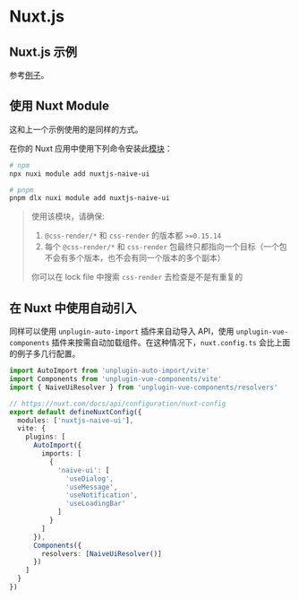 # Nuxt.js

## Nuxt.js 示例

参考[例子](https://github.com/07akioni/naive-ui-nuxt-demo)。

## 使用 Nuxt Module

这和上一个示例使用的是同样的方式。

在你的 Nuxt 应用中使用下列命令安装此[模块](https://github.com/07akioni/nuxtjs-naive-ui)：

```bash
# npm
npx nuxi module add nuxtjs-naive-ui

# pnpm
pnpm dlx nuxi module add nuxtjs-naive-ui
```

> 使用该模块，请确保:
>
> 1. `@css-render/*` 和 `css-render` 的版本都 `>=0.15.14`
> 2. 每个 `@css-render/*` 和 `css-render` 包最终只都指向一个目标（一个包不会有多个版本，也不会有同一个版本的多个副本）
>
> 你可以在 lock file 中搜索 `css-render` 去检查是不是有重复的

## 在 Nuxt 中使用自动引入

同样可以使用 `unplugin-auto-import` 插件来自动导入 API，使用 `unplugin-vue-components` 插件来按需自动加载组件。在这种情况下，`nuxt.config.ts` 会比上面的例子多几行配置。

```ts
import AutoImport from 'unplugin-auto-import/vite'
import Components from 'unplugin-vue-components/vite'
import { NaiveUiResolver } from 'unplugin-vue-components/resolvers'

// https://nuxt.com/docs/api/configuration/nuxt-config
export default defineNuxtConfig({
  modules: ['nuxtjs-naive-ui'],
  vite: {
    plugins: [
      AutoImport({
        imports: [
          {
            'naive-ui': [
              'useDialog',
              'useMessage',
              'useNotification',
              'useLoadingBar'
            ]
          }
        ]
      }),
      Components({
        resolvers: [NaiveUiResolver()]
      })
    ]
  }
})
```
